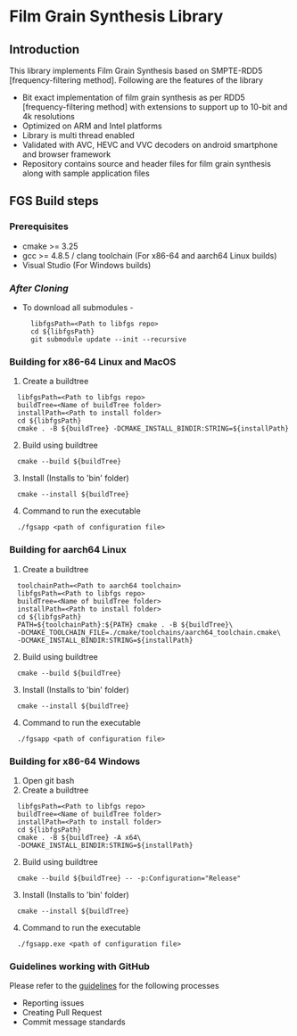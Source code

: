 # **Film Grain Synthesis Library**
## **Introduction**
This library implements Film Grain Synthesis based on SMPTE-RDD5 [frequency-filtering method]. Following are the features of the library 

*  Bit exact implementation of film grain synthesis as per RDD5 [frequency-filtering method] with extensions to support up to 10-bit and 4k resolutions
*  Optimized on ARM and Intel platforms 
*  Library is multi thread enabled 
*  Validated with AVC, HEVC and VVC decoders on android smartphone and browser framework 
*  Repository contains source and header files for film grain synthesis along with sample application files 

## FGS Build steps

### **Prerequisites**
* cmake >= 3.25
* gcc >= 4.8.5 / clang toolchain (For x86-64 and aarch64 Linux builds)
* Visual Studio (For Windows builds)

### ***After Cloning***
* To download all submodules - 
  ```
    libfgsPath=<Path to libfgs repo>
    cd ${libfgsPath}
    git submodule update --init --recursive
  ```
### **Building for x86-64 Linux and MacOS**
1. Create a buildtree
  ```
    libfgsPath=<Path to libfgs repo>
    buildTree=<Name of buildTree folder>
    installPath=<Path to install folder>
    cd ${libfgsPath}
    cmake . -B ${buildTree} -DCMAKE_INSTALL_BINDIR:STRING=${installPath}
  ```
2. Build using buildtree
  ```      
    cmake --build ${buildTree}
  ```
3. Install (Installs to 'bin' folder)
  ```      
    cmake --install ${buildTree}
  ```
4. Command to run the executable
  ```      
    ./fgsapp <path of configuration file>
  ```
### **Building for aarch64 Linux**
1. Create a buildtree
  ```
    toolchainPath=<Path to aarch64 toolchain>
    libfgsPath=<Path to libfgs repo>
    buildTree=<Name of buildTree folder>
    installPath=<Path to install folder>
    cd ${libfgsPath}
    PATH=${toolchainPath}:${PATH} cmake . -B ${buildTree}\
    -DCMAKE_TOOLCHAIN_FILE=./cmake/toolchains/aarch64_toolchain.cmake\
    -DCMAKE_INSTALL_BINDIR:STRING=${installPath}
  ```
2. Build using buildtree
  ```      
    cmake --build ${buildTree}
  ```
3. Install (Installs to 'bin' folder)
  ```      
    cmake --install ${buildTree}
  ```
4. Command to run the executable
  ```      
    ./fgsapp <path of configuration file>
  ```
### **Building for x86-64 Windows**
1. Open git bash
2. Create a buildtree
  ```
    libfgsPath=<Path to libfgs repo>
    buildTree=<Name of buildTree folder>
    installPath=<Path to install folder>
    cd ${libfgsPath}
    cmake . -B ${buildTree} -A x64\
    -DCMAKE_INSTALL_BINDIR:STRING=${installPath}
  ```
2. Build using buildtree
  ```      
    cmake --build ${buildTree} -- -p:Configuration="Release"
  ```
3. Install (Installs to 'bin' folder)
  ```      
    cmake --install ${buildTree}
  ```
4. Command to run the executable
  ```      
    ./fgsapp.exe <path of configuration file>
  ```
### Guidelines working with GitHub
Please refer to the [guidelines](GUIDELINES.md) for the following processes
- Reporting issues
- Creating Pull Request
- Commit message standards
